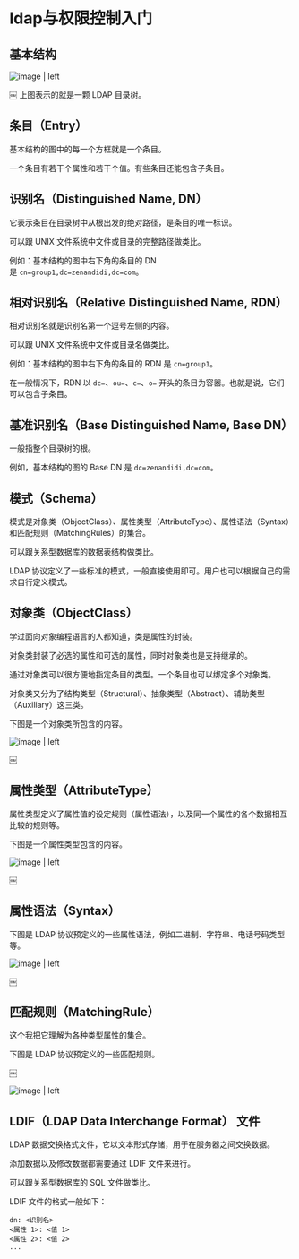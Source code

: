 # ldap与权限控制入门

## <a name="23clir"></a>__基本结构__

![image | left](https://pic3.zhimg.com/80/v2-50c3969ab9c3793c3689903d5e41238c_hd.jpg "")


￼
      上图表示的就是一颗 LDAP 目录树。

## <a name="gu7hab"></a>__条目（Entry）__

基本结构的图中的每一个方框就是一个条目。

一个条目有若干个属性和若干个值。有些条目还能包含子条目。

## <a name="s1g2gl"></a>__识别名（Distinguished Name, DN）__

它表示条目在目录树中从根出发的绝对路径，是条目的唯一标识。

可以跟 UNIX 文件系统中文件或目录的完整路径做类比。

例如：基本结构的图中右下角的条目的 DN 是 `cn=group1,dc=zenandidi,dc=com`。

## <a name="e0xssi"></a>__相对识别名（Relative Distinguished Name, RDN）__

相对识别名就是识别名第一个逗号左侧的内容。

可以跟 UNIX 文件系统中文件或目录名做类比。

例如：基本结构的图中右下角的条目的 RDN 是 `cn=group1`。

在一般情况下，RDN 以 `dc=`、`ou=`、`c=`、`o=` 开头的条目为容器。也就是说，它们可以包含子条目。

## <a name="2d9scg"></a>__基准识别名（Base Distinguished Name, Base DN）__

一般指整个目录树的根。

例如，基本结构的图的 Base DN 是 `dc=zenandidi,dc=com`。

## <a name="gsu2iw"></a>__模式（Schema）__

模式是对象类（ObjectClass）、属性类型（AttributeType）、属性语法（Syntax）和匹配规则（MatchingRules）的集合。

可以跟关系型数据库的数据表结构做类比。

LDAP 协议定义了一些标准的模式，一般直接使用即可。用户也可以根据自己的需求自行定义模式。

## <a name="mhgstl"></a>__对象类（ObjectClass）__

学过面向对象编程语言的人都知道，类是属性的封装。

对象类封装了必选的属性和可选的属性，同时对象类也是支持继承的。

通过对象类可以很方便地指定条目的类型。一个条目也可以绑定多个对象类。

对象类又分为了结构类型（Structural）、抽象类型（Abstract）、辅助类型（Auxiliary）这三类。

下图是一个对象类所包含的内容。

![image | left](https://pic1.zhimg.com/80/v2-3dfd7924b7f8b1ea40dd0032910e49d5_hd.jpg "")


￼

## <a name="phrvig"></a>__属性类型（AttributeType）__

属性类型定义了属性值的设定规则（属性语法），以及同一个属性的各个数据相互比较的规则等。

下图是一个属性类型包含的内容。

![image | left](https://pic3.zhimg.com/80/v2-a1c15617cecfad21d02eae15d9243e59_hd.jpg "")


￼

## <a name="99rahw"></a>__属性语法（Syntax）__

下图是 LDAP 协议预定义的一些属性语法，例如二进制、字符串、电话号码类型等。

![image | left](https://pic3.zhimg.com/80/v2-0c12efbf5997d694f66cf8c509866634_hd.jpg "")


￼

## <a name="oswnpo"></a>__匹配规则（MatchingRule）__

这个我把它理解为各种类型属性的集合。

下图是 LDAP 协议预定义的一些匹配规则。

￼

![image | left](https://pic4.zhimg.com/80/v2-c668ca67f4dd0539283db8c8d6aa3d14_hd.jpg "")


## <a name="msb1ex"></a>__LDIF（LDAP Data Interchange Format） 文件__

LDAP 数据交换格式文件，它以文本形式存储，用于在服务器之间交换数据。

添加数据以及修改数据都需要通过 LDIF 文件来进行。

可以跟关系型数据库的 SQL 文件做类比。

LDIF 文件的格式一般如下：

```plain
dn: <识别名>
<属性 1>: <值 1>
<属性 2>: <值 2>
...
```


